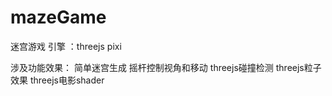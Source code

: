 # mazeGame
迷宫游戏
引擎 ：threejs pixi

涉及功能效果：
  简单迷宫生成
  摇杆控制视角和移动
  threejs碰撞检测
  threejs粒子效果
  threejs电影shader
